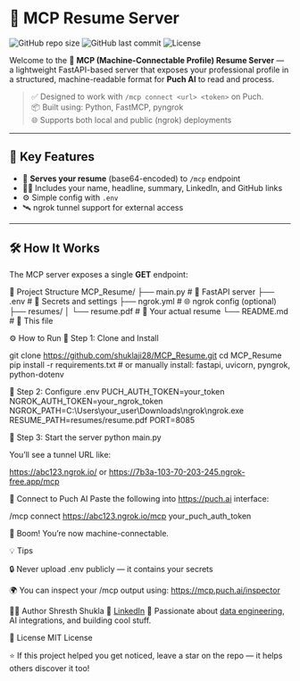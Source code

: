 # 🚀 MCP Resume Server

![GitHub repo size](https://img.shields.io/github/repo-size/shuklaji28/MCP_Resume?color=blue)
![GitHub last commit](https://img.shields.io/github/last-commit/shuklaji28/MCP_Resume?color=green)
![License](https://img.shields.io/github/license/shuklaji28/MCP_Resume?color=brightgreen)

Welcome to the 🧠 **MCP (Machine-Connectable Profile) Resume Server** — a lightweight FastAPI-based server that exposes your professional profile in a structured, machine-readable format for **Puch AI** to read and process.

> ✅ Designed to work with `/mcp connect <url> <token>` on Puch.  
> 📦 Built using: Python, FastMCP, pyngrok  
> 🌐 Supports both local and public (ngrok) deployments

---

## 📌 Key Features

- 📄 **Serves your resume** (base64-encoded) to `/mcp` endpoint
- 🧑‍💼 Includes your name, headline, summary, LinkedIn, and GitHub links
- ⚙️ Simple config with `.env`
- 🛰️ ngrok tunnel support for external access

---

## 🛠️ How It Works

The MCP server exposes a single **GET** endpoint:

📁 Project Structure
MCP_Resume/
├── main.py           # 🚀 FastAPI server
├── .env              # 🔐 Secrets and settings
├── ngrok.yml         # 🌐 ngrok config (optional)
├── resumes/
│   └── resume.pdf    # 📄 Your actual resume
└── README.md         # 📘 This file


⚙️ How to Run
🔧 Step 1: Clone and Install

git clone https://github.com/shuklaji28/MCP_Resume.git
cd MCP_Resume
pip install -r requirements.txt  # or manually install: fastapi, uvicorn, pyngrok, python-dotenv

🔧 Step 2: Configure .env
PUCH_AUTH_TOKEN=your_token
NGROK_AUTH_TOKEN=your_ngrok_token
NGROK_PATH=C:\\Users\\your_user\\Downloads\\ngrok\\ngrok.exe
RESUME_PATH=resumes/resume.pdf
PORT=8085

🔧 Step 3: Start the server
python main.py

You’ll see a tunnel URL like:

https://abc123.ngrok.io/ or https://7b3a-103-70-203-245.ngrok-free.app/mcp

📡 Connect to Puch AI
Paste the following into https://puch.ai interface:

/mcp connect https://abc123.ngrok.io/mcp your_puch_auth_token

🎉 Boom! You’re now machine-connectable.

💡 Tips


🔒 Never upload .env publicly — it contains your secrets

🌍 You can inspect your /mcp output using: https://mcp.puch.ai/inspector

👨‍💻 Author
Shresth Shukla 
🔗 [LinkedIn](https://linkedin.com/in/shresthshuklaji)
🧠 Passionate about [data engineering](https://uselessai.in), AI integrations, and building cool stuff.

📜 License
MIT License

⭐ If this project helped you get noticed, leave a star on the repo — it helps others discover it too!

